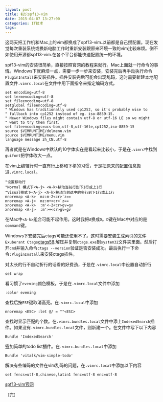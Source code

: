 ```yaml
---
layout: post
title: 初识spf13-vim
date: 2015-04-07 13:27:00
categories: IT技术
tags: 
---
```


这两天把工作机和Mac上的vim都换成了spf13-vim.以前都是自己攒配置。现在发觉每次重装系统或换新电脑工作时重新安装跟原来环境一致的vim比较麻烦。倒不如使用开源都spf13-vim.在各个平台都能快速配置统一的环境。

spf13-vim的安装很简单，直接按照官网的教程来就行。Mac上面就一行命令的事情。Windows下就麻烦一点，需要一步一步来安装，安装完后再手动执行命令`PluginInstall`来安装插件。插件安装完后可能会出现乱码，这时需要新建本地配置文件`.vimrc.local`在文件中用下面指令来指定编码方式。

```
set encoding=utf-8
set termencoding=utf-8
set fileencoding=utf-8
setglobal fileencoding=utf-8
" Windows has traditionally used cp1252, so it's probably wise to
" fallback into cp1252 instead of eg. iso-8859-15.
" Newer Windows files might contain utf-8 or utf-16 LE so we might
" want to try them first.
set fileencodings=ucs-bom,utf-8,utf-16le,cp1252,iso-8859-15
source $VIMRUNTIME/delmenu.vim
source $VIMRUNTIME/menu.vim
language message zh_CN.utf-8

```

再者就是在Windows中默认的10字体实在是看起来比较小，于是在`.vimrc`中找到`guifont`把字体改大一点。

在vim上编辑行时一直有行上移和下移的习惯，于是把原来的配置信息搬进`.vimrc.local`。

```
"设置移动行
"Normal 模式下<A-j> <A-k>移动当前行到下1行或上1行
"Visual模式下<A-j> <A-k>移动当前选中的多行到下1行或上1行
nnoremap <A-k>  mz:m-2<cr>`z==
nnoremap <A-j>  mz:m+<cr>`z==
xnoremap <A-k>  :m'<-2<cr>gv=gv
xnoremap <A-j>  :m'>+<cr>gv=gv
```

在Mac中`<A-k>`组合可能不起作用。这时我把`A`换成`D`。`D`键在Mac中对应的是`command`键。

Windows下安装完后ctags可能还使用不了。这时需要安装生成索引的文件`Exuberant Ctags`[ctags58](http://ctags.sourceforge.net/).解压并复制`ctags.exe`到`system32`文件夹里面。然后打开`cmd`并输入命令`ctags --version`验证是否安装成功。最后执行一下命令`:PluginInstall`来安装ctags插件。

对太长的行不自动折行的话看的好费劲，于是在`.vimrc.local`中设置自动折行

```
set wrap
```

看习惯了`evening`颜色模板，于是在`.vimrc.local`文件中添加

```
:color evening
```

查找后按`ESE`键取消高亮。在`.vimrc.local`中添加

```
nnoremap <ESC> :let @/ = ""<ESC>
```

查找时显示匹配的个数。在`.vimrc.bundles.local`文件中添上`IndexedSearch`插件。如果没有`.vimrc.bundles.local`文件，则新建一个。在文件中写下以下内容

```
Bundle 'IndexedSearch'
```

签加简单的todo list插件。在`.vimrc.bundles.local`中添加

```
Bundle 'vitalk/vim-simple-todo'
```

解决有些编码的文件在vim乱码的问题，在`.vimrc.local`中添加以下内容

```
set fencs=utf-8,chinese,latin1 fenc=utf-8 enc=utf-8
```

[spf13-vim官网](https://github.com/spf13/spf13-vim)

（完）
